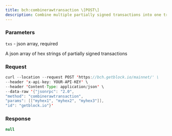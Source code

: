 ```yaml
---
title: bch:combinerawtransaction \[POST\]
description: Combine multiple partially signed transactions into one transaction.The combined transaction may be another partially signed transaction ora fully signed transaction.
---
```


### Parameters


`txs` - json array, required

A json array of hex strings of partially signed transactions

### Request

``` java
curl --location --request POST 'https://bch.getblock.io/mainnet/' \
--header 'x-api-key: YOUR-API-KEY' \
--header 'Content-Type: application/json' \
--data-raw '{"jsonrpc": "2.0",
"method": "combinerawtransaction",
"params": [["myhex1", "myhex2", "myhex3"]],
"id": "getblock.io"}'
```

###  Response

``` java
null
```

